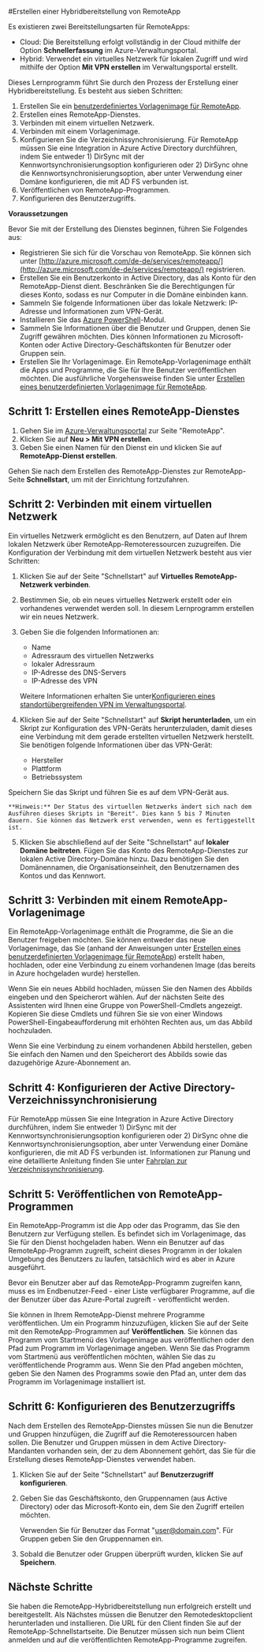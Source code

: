 ﻿<properties title="How to create a hybrid deployment of RemoteApp" pageTitle="Erstellen einer Hybridbereitstellung von RemoteApp" description="Learn how to create a deployment of RemoteApp that connects to your internal network." metaKeywords="" services="" solutions="" documentationCenter="" authors="elizapo" manager="kathyw" />

<tags ms.service="remoteapp" ms.workload="tbd" ms.tgt_pltfrm="na" ms.devlang="na" ms.topic="article" ms.date="09/12/2014" ms.author="elizapo" ms.manager="kathyw" />

#Erstellen einer Hybridbereitstellung von RemoteApp

Es existieren zwei Bereitstellungsarten für RemoteApps: 

- Cloud: Die Bereitstellung erfolgt vollständig in der Cloud mithilfe der Option **Schnellerfassung** im Azure-Verwaltungsportal.  
- Hybrid: 	Verwendet ein virtuelles Netzwerk für lokalen Zugriff und wird mithilfe der Option **Mit VPN erstellen** im Verwaltungsportal erstellt.

Dieses Lernprogramm führt Sie durch den Prozess der Erstellung einer Hybridbereitstellung. Es besteht aus sieben Schritten: 

1.	Erstellen Sie ein [benutzerdefiniertes Vorlagenimage für RemoteApp](http://azure.microsoft.com/de-de/documentation/articles/remoteapp-create-custom-image/).
2.	Erstellen eines RemoteApp-Dienstes.
2.	Verbinden mit einem virtuellen Netzwerk.
3.	Verbinden mit einem Vorlagenimage.
4.	Konfigurieren Sie die Verzeichnissynchronisierung. Für RemoteApp müssen Sie eine Integration in Azure Active Directory durchführen, indem Sie entweder 1) DirSync mit der Kennwortsynchronisierungsoption konfigurieren oder 2) DirSync ohne die Kennwortsynchronisierungsoption, aber unter Verwendung einer Domäne konfigurieren, die mit AD FS verbunden ist.
5.	Veröffentlichen von RemoteApp-Programmen.
6.	Konfigurieren des Benutzerzugriffs.

**Voraussetzungen**

Bevor Sie mit der Erstellung des Dienstes beginnen, führen Sie Folgendes aus:

- Registrieren Sie sich für die Vorschau von RemoteApp. Sie können sich unter [http://azure.microsoft.com/de-de/services/remoteapp/](http://azure.microsoft.com/de-de/services/remoteapp/) registrieren.
- Erstellen Sie ein Benutzerkonto in Active Directory, das als Konto für den RemoteApp-Dienst dient. Beschränken Sie die Berechtigungen für dieses Konto, sodass es nur Computer in die Domäne einbinden kann.
- Sammeln Sie folgende Informationen über das lokale Netzwerk: IP-Adresse und Informationen zum VPN-Gerät.
- Installieren Sie das [Azure PowerShell](http://azure.microsoft.com/de-de/documentation/articles/install-configure-powershell/)-Modul.
- Sammeln Sie Informationen über die Benutzer und Gruppen, denen Sie Zugriff gewähren möchten. Dies können Informationen zu Microsoft-Konten oder Active Directory-Geschäftskonten für Benutzer oder Gruppen sein.
- Erstellen Sie Ihr Vorlagenimage. Ein RemoteApp-Vorlagenimage enthält die Apps und Programme, die Sie für Ihre Benutzer veröffentlichen möchten. Die ausführliche Vorgehensweise finden Sie unter [Erstellen eines benutzerdefinierten Vorlagenimage für RemoteApp](http://azure.microsoft.com/de-de/documentation/articles/remoteapp-create-custom-image/). 






## **Schritt 1: Erstellen eines RemoteApp-Dienstes** ##



1. Gehen Sie im [Azure-Verwaltungsportal](http://manage.windowsazure.com) zur Seite "RemoteApp".
2. Klicken Sie auf **Neu > Mit VPN erstellen**.
3. Geben Sie einen Namen für den Dienst ein und klicken Sie auf **RemoteApp-Dienst erstellen**.

Gehen Sie nach dem Erstellen des RemoteApp-Dienstes zur RemoteApp-Seite **Schnellstart**, um mit der Einrichtung fortzufahren.

## **Schritt 2: Verbinden mit einem virtuellen Netzwerk** ##

Ein virtuelles Netzwerk ermöglicht es den Benutzern, auf Daten auf Ihrem lokalen Netzwerk über RemoteApp-Remoteressourcen zuzugreifen. Die Konfiguration der Verbindung mit dem virtuellen Netzwerk besteht aus vier Schritten:

1. Klicken Sie auf der Seite "Schnellstart" auf **Virtuelles RemoteApp-Netzwerk verbinden**. 
2. Bestimmen Sie, ob ein neues virtuelles Netzwerk erstellt oder ein vorhandenes verwendet werden soll. In diesem Lernprogramm erstellen wir ein neues Netzwerk.
3. Geben Sie die folgenden Informationen an:  
      - Name
      - Adressraum des virtuellen Netzwerks
      - lokaler Adressraum
      - IP-Adresse des DNS-Servers
      - IP-Adresse des VPN

	Weitere Informationen erhalten Sie unter[Konfigurieren eines standortübergreifenden VPN im Verwaltungsportal](http://msdn.microsoft.com/library/azure/dn133795.aspx).

4. Klicken Sie auf der Seite "Schnellstart" auf **Skript herunterladen**, um ein Skript zur Konfiguration des VPN-Geräts herunterzuladen, damit dieses eine Verbindung mit dem gerade erstellten virtuellen Netzwerk herstellt. Sie benötigen folgende Informationen über das VPN-Gerät: 
	- Hersteller
	- Plattform
	- Betriebssystem

Speichern Sie das Skript und führen Sie es auf dem VPN-Gerät aus. 

	**Hinweis:** Der Status des virtuellen Netzwerks ändert sich nach dem Ausführen dieses Skripts in "Bereit". Dies kann 5 bis 7 Minuten dauern. Sie können das Netzwerk erst verwenden, wenn es fertiggestellt ist.

5. 	Klicken Sie abschließend auf der Seite "Schnellstart" auf **lokaler Domäne beitreten**. Fügen Sie das Konto des RemoteApp-Dienstes zur lokalen Active Directory-Domäne hinzu. Dazu benötigen Sie den Domänennamen, die Organisationseinheit, den Benutzernamen des Kontos und das Kennwort.


## **Schritt 3: 	Verbinden mit einem RemoteApp-Vorlagenimage** ##

Ein RemoteApp-Vorlagenimage enthält die Programme, die Sie an die Benutzer freigeben möchten. Sie können entweder das neue Vorlagenimage, das Sie (anhand der Anweisungen unter [Erstellen eines benutzerdefinierten Vorlagenimage für RemoteApp](http://azure.microsoft.com/de-de/documentation/articles/remoteapp-create-custom-image/)) erstellt haben, hochladen, oder eine Verbindung zu einem vorhandenen Image (das bereits in Azure hochgeladen wurde) herstellen.

Wenn Sie ein neues Abbild hochladen, müssen Sie den Namen des Abbilds eingeben und den Speicherort wählen. Auf der nächsten Seite des Assistenten wird Ihnen eine Gruppe von PowerShell-Cmdlets angezeigt. Kopieren Sie diese Cmdlets und führen Sie sie von einer Windows PowerShell-Eingabeaufforderung mit erhöhten Rechten aus, um das Abbild hochzuladen.

Wenn Sie eine Verbindung zu einem vorhandenen Abbild herstellen, geben Sie einfach den Namen und den Speicherort des Abbilds sowie das dazugehörige Azure-Abonnement an.



## **Schritt 4: Konfigurieren der Active Directory-Verzeichnissynchronisierung** ##

Für RemoteApp müssen Sie eine Integration in Azure Active Directory durchführen, indem Sie entweder 1) DirSync mit der Kennwortsynchronisierungsoption konfigurieren oder 2) DirSync ohne die Kennwortsynchronisierungsoption, aber unter Verwendung einer Domäne konfigurieren, die mit AD FS verbunden ist. Informationen zur Planung und eine detaillierte Anleitung finden Sie unter [Fahrplan zur Verzeichnissynchronisierung](http://msdn.microsoft.com//library/azure/hh967642.aspx).

## **Schritt 5: Veröffentlichen von RemoteApp-Programmen** ##

Ein RemoteApp-Programm ist die App oder das Programm, das Sie den Benutzern zur Verfügung stellen. Es befindet sich im Vorlagenimage, das Sie für den Dienst hochgeladen haben. Wenn ein Benutzer auf das RemoteApp-Programm zugreift, scheint dieses Programm in der lokalen Umgebung des Benutzers zu laufen, tatsächlich wird es aber in Azure ausgeführt. 

Bevor ein Benutzer aber auf das RemoteApp-Programm zugreifen kann, muss es im Endbenutzer-Feed - einer Liste verfügbarer Programme, auf die der Benutzer über das Azure-Portal zugreift - veröffentlicht werden.
 
Sie können in Ihrem RemoteApp-Dienst mehrere Programme veröffentlichen. Um ein Programm hinzuzufügen, klicken Sie auf der Seite mit den RemoteApp-Programmen auf **Veröffentlichen**. Sie können das Programm vom Startmenü des Vorlagenimage aus veröffentlichen oder den Pfad zum Programm im Vorlagenimage angeben. Wenn Sie das Programm vom Startmenü aus veröffentlichen möchten, wählen Sie das zu veröffentlichende Programm aus. Wenn Sie den Pfad angeben möchten, geben Sie den Namen des Programms sowie den Pfad an, unter dem das Programm im Vorlagenimage installiert ist.

## **Schritt 6: Konfigurieren des Benutzerzugriffs** ##

Nach dem Erstellen des RemoteApp-Dienstes müssen Sie nun die Benutzer und Gruppen hinzufügen, die Zugriff auf die Remoteressourcen haben sollen. Die Benutzer und Gruppen müssen in dem Active Directory-Mandanten vorhanden sein, der zu dem Abonnement gehört, das Sie für die Erstellung dieses RemoteApp-Dienstes verwendet haben.

1.	Klicken Sie auf der Seite "Schnellstart" auf **Benutzerzugriff konfigurieren**. 
2.	Geben Sie das Geschäftskonto, den Gruppennamen (aus Active Directory) oder das Microsoft-Konto ein, dem Sie den Zugriff erteilen möchten.

	Verwenden Sie für Benutzer das Format "user@domain.com". Für Gruppen geben Sie den Gruppennamen ein.

3.	Sobald die Benutzer oder Gruppen überprüft wurden, klicken Sie auf **Speichern**.


## Nächste Schritte
Sie haben die RemoteApp-Hybridbereitstellung nun erfolgreich erstellt und bereitgestellt. Als Nächstes müssen die Benutzer den Remotedesktopclient herunterladen und installieren. Die URL für den Client finden Sie auf der RemoteApp-Schnellstartseite. Die Benutzer müssen sich nun beim Client anmelden und auf die veröffentlichten RemoteApp-Programme zugreifen.


